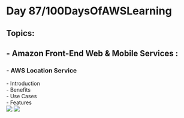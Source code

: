 <h1> Day 87/100DaysOfAWSLearning </h1>
<h2> Topics: </h2>

 <h2>  - Amazon Front-End Web & Mobile Services : </h2>


<h3> - AWS Location Service </h3> 
      - Introduction <br>
      - Benefits <br>
      - Use Cases <br>
      - Features <br>
      
      
               
<img src = "https://github.com/thetechgirlgita/100-days-of-aws-learning/blob/master/Images/Day87/87_1.jpg?raw=true">
<img src = "https://github.com/thetechgirlgita/100-days-of-aws-learning/blob/master/Images/Day86/86_2.jpg?raw=true">
